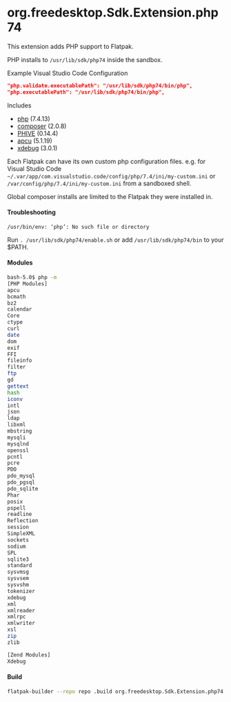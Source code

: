 # org.freedesktop.Sdk.Extension.php74

This extension adds PHP support to Flatpak.

PHP installs to `/usr/lib/sdk/php74` inside the sandbox.

Example Visual Studio Code Configuration

```json
"php.validate.executablePath": "/usr/lib/sdk/php74/bin/php",
"php.executablePath": "/usr/lib/sdk/php74/bin/php",
```

Includes

* [php](https://php.net/) (7.4.13)
* [composer](https://github.com/composer/composer) (2.0.8)
* [PHIVE](https://phar.io/) (0.14.4)
* [apcu](https://pecl.php.net/package/APCu) (5.1.19)
* [xdebug](https://xdebug.org/) (3.0.1)

Each Flatpak can have its own custom php configuration files.
e.g. for Visual Studio Code
`~/.var/app/com.visualstudio.code/config/php/7.4/ini/my-custom.ini` or `/var/config/php/7.4/ini/my-custom.ini` from a sandboxed shell.

Global composer installs are limited to the Flatpak they were installed in.

#### Troubleshooting
`/usr/bin/env: ‘php’: No such file or directory`

Run `. /usr/lib/sdk/php74/enable.sh` or add `/usr/lib/sdk/php74/bin` to your $PATH.

#### Modules

```bash
bash-5.0$ php -m
[PHP Modules]
apcu
bcmath
bz2
calendar
Core
ctype
curl
date
dom
exif
FFI
fileinfo
filter
ftp
gd
gettext
hash
iconv
intl
json
ldap
libxml
mbstring
mysqli
mysqlnd
openssl
pcntl
pcre
PDO
pdo_mysql
pdo_pgsql
pdo_sqlite
Phar
posix
pspell
readline
Reflection
session
SimpleXML
sockets
sodium
SPL
sqlite3
standard
sysvmsg
sysvsem
sysvshm
tokenizer
xdebug
xml
xmlreader
xmlrpc
xmlwriter
xsl
zip
zlib

[Zend Modules]
Xdebug
```
#### Build
```bash
flatpak-builder --repo repo .build org.freedesktop.Sdk.Extension.php74.json --force-clean
```
